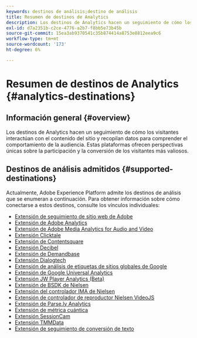 ```yaml
---
keywords: destinos de análisis;destino de análisis
title: Resumen de destinos de Analytics
description: Los destinos de Analytics hacen un seguimiento de cómo los visitantes interactúan con el contenido del sitio y recopilan datos para comprender el comportamiento de la audiencia. Estas plataformas ofrecen perspectivas únicas sobre la participación y la conversión de los visitantes más valiosos.
exl-id: d7a2351b-c2ce-4776-a2b7-f8bb5e73b45b
source-git-commit: 15ea3ab9370541c35b874414a8753e8812eea9c6
workflow-type: tm+mt
source-wordcount: '173'
ht-degree: 6%

---
```


# Resumen de destinos de Analytics {#analytics-destinations}

## Información general {#overview}

Los destinos de Analytics hacen un seguimiento de cómo los visitantes interactúan con el contenido del sitio y recopilan datos para comprender el comportamiento de la audiencia. Estas plataformas ofrecen perspectivas únicas sobre la participación y la conversión de los visitantes más valiosos.

## Destinos de análisis admitidos {#supported-destinations}

Actualmente, Adobe Experience Platform admite los destinos de análisis que se enumeran a continuación. Para obtener información sobre cómo conectarse a estos destinos, consulte los vínculos individuales:

* [Extensión de seguimiento de sitio web de Adobe](adform.md)
* [Extensión de Adobe Analytics](adobe-analytics.md)
* [Extensión de Adobe Media Analytics for Audio and Video](adobe-video-analytics.md)
* [Extensión Clicktale](clicktale.md)
* [Extensión de Contentsquare](contentsquare.md)
* [Extensión Decibel](decibel.md)
* [Extensión de Demandbase](demandbase.md)
* [Extensión Dialogtech](dialogtech.md)
* [Extensión de análisis de etiquetas de sitios globales de Google](gtag-analytics.md)
* [Extensión de Google Universal Analytics](google-universal-analytics.md)
* [Extensión JW Player Analytics (Beta)](jw-player-analytics.md)
* [Extensión de BSDK de Nielsen](nielsen-bsdk.md)
* [Extensión del controlador IMA de Nielsen](nielsen-ima.md)
* [Extensión de controlador de reproductor Nielsen VideoJS](nielsen-videojs.md)
* [Extensión de Parse.ly Analytics](parsely.md)
* [Extensión de métrica cuántica](quantum-metric.md)
* [Extensión SessionCam](sessioncam.md)
* [Extensión TMMData](tmmdata.md)
* [Extensión de seguimiento de conversión de texto](yext.md)
